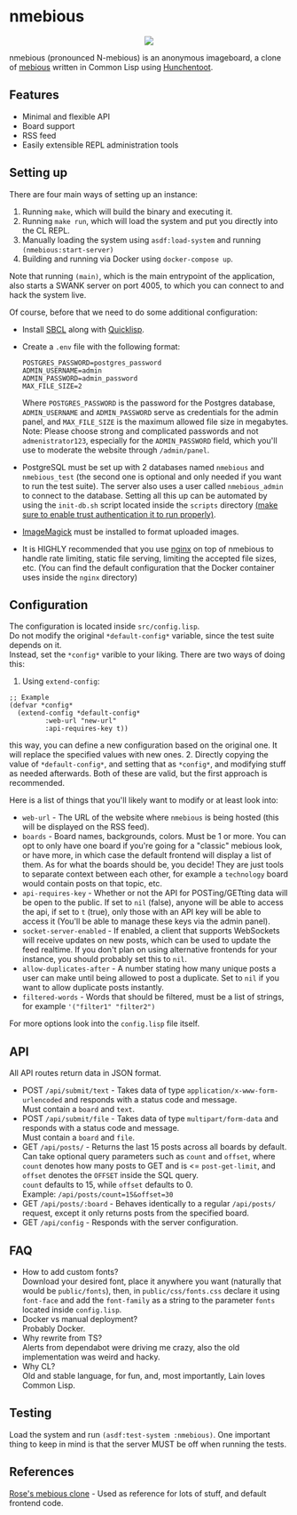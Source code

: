 # nmebious

<p align="center">
  <img src="markdown/logo.png">
</p>

nmebious (pronounced N-mebious) is an anonymous imageboard, a clone of [mebious](http://mebious.co.uk) written in Common Lisp using [Hunchentoot](https://edicl.github.io/hunchentoot/).

## Features

- Minimal and flexible API
- Board support
- RSS feed
- Easily extensible REPL administration tools

## Setting up

There are four main ways of setting up an instance:

1. Running `make`, which will build the binary and executing it.
2. Running `make run`, which will load the system and put you directly into the CL REPL. 
3. Manually loading the system using `asdf:load-system` and running `(nmebious:start-server)`
4. Building and running via Docker using `docker-compose up`.

Note that running `(main)`, which is the main entrypoint of the application, also starts a SWANK server on port 4005, to which you can connect to and hack the system live.

Of course, before that we need to do some additional configuration:

- Install [SBCL](http://www.sbcl.org/) along with [Quicklisp](https://www.quicklisp.org/).

- Create a `.env` file with the following format:
	```
  POSTGRES_PASSWORD=postgres_password
  ADMIN_USERNAME=admin
  ADMIN_PASSWORD=admin_password
  MAX_FILE_SIZE=2
  ```
  Where `POSTGRES_PASSWORD` is the password for the Postgres database, `ADMIN_USERNAME` and `ADMIN_PASSWORD` serve as credentials for the admin panel, and `MAX_FILE_SIZE` is the maximum allowed file size in megabytes.  
  Note: Please choose strong and complicated passwords and not `admenistrator123`, especially for the `ADMIN_PASSWORD` field, which you'll use to moderate the website through `/admin/panel`.

- PostgreSQL must be set up with 2 databases named `nmebious` and `nmebious_test` (the second one is optional and only needed if you want to run the test suite). The server also uses a user called `nmebious_admin` to connect to the database. Setting all this up can be automated by using the `init-db.sh` script located inside the `scripts` directory [(make sure to enable trust authentication it to run properly)](https://wiki.archlinux.org/title/PostgreSQL#Optional_configuration).

- [ImageMagick](https://imagemagick.org/) must be installed to format uploaded images.

- It is HIGHLY recommended that you use [nginx](https://www.nginx.com/) on top of nmebious to handle rate limiting, static file serving, limiting the accepted file sizes, etc. (You can find the default configuration that the Docker container uses inside the `nginx` directory)

## Configuration

The configuration is located inside `src/config.lisp`.  
Do not modify the original `*default-config*` variable, since the test suite depends on it.  
Instead, set the `*config*` varible to your liking. There are two ways of doing this:

1. Using `extend-config`:
```
;; Example
(defvar *config*
  (extend-config *default-config*
		 :web-url "new-url"
		 :api-requires-key t))
```
this way, you can define a new configuration based on the original one. It will replace the specified values with new ones.
2. Directly copying the value of `*default-config*`, and setting that as `*config*`, and modifying stuff as needed afterwards.
Both of these are valid, but the first approach is recommended.

Here is a list of things that you'll likely want to modify or at least look into:
- `web-url` - The URL of the website where `nmebious` is being hosted (this will be displayed on the RSS feed).
- `boards` - Board names, backgrounds, colors. Must be 1 or more. You can opt to only have one board if you're going for a "classic" mebious look, or have more, in which case the default frontend will display a list of them. As for what the boards should be, you decide! They are just tools to separate context between each other, for example a `technology` board would contain posts on that topic, etc.
- `api-requires-key` - Whether or not the API for POSTing/GETting data will be open to the public. If set to `nil` (false), anyone will be able to access the api, if set to `t` (true), only those with an API key will be able to access it (You'll be able to manage these keys via the admin panel).
- `socket-server-enabled` - If enabled, a client that supports WebSockets will receive updates on new posts, which can be used to update the feed realtime. If you don't plan on using alternative frontends for your instance, you should probably set this to `nil`.
- `allow-duplicates-after` - A number stating how many unique posts a user can make until being allowed to post a duplicate. Set to `nil` if you want to allow duplicate posts instantly.
- `filtered-words` - Words that should be filtered, must be a list of strings, for example `'("filter1" "filter2")`

For more options look into the `config.lisp` file itself.

## API
All API routes return data in JSON format.

- POST `/api/submit/text` - Takes data of type `application/x-www-form-urlencoded` and responds with a status code and message.  
Must contain a `board` and `text`.
- POST `/api/submit/file` - Takes data of type `multipart/form-data` and responds with a status code and message.  
Must contain a `board` and `file`.
- GET `/api/posts/` - Returns the last 15 posts across all boards by default.  
Can take optional query parameters such as `count` and `offset`, where `count` denotes how many posts to GET and is <= `post-get-limit`, and `offset` denotes the `OFFSET` inside the SQL query.  
`count` defaults to 15, while `offset` defaults to 0.  
Example: `/api/posts/count=15&offset=30`
- GET `/api/posts/:board` - Behaves identically to a regular `/api/posts/` request, except it only returns posts from the specified board.
- GET `/api/config` - Responds with the server configuration.

## FAQ
- How to add custom fonts?  
Download your desired font, place it anywhere you want (naturally that would be `public/fonts`), then, in `public/css/fonts.css` declare it using `font-face` and add the `font-family` as a string to the parameter `fonts` located inside `config.lisp`.
- Docker vs manual deployment?  
Probably Docker.
- Why rewrite from TS?  
Alerts from dependabot were driving me crazy, also the old implementation was weird and hacky.
- Why CL?  
Old and stable language, for fun, and, most importantly, Lain loves Common Lisp.

## Testing

Load the system and run `(asdf:test-system :nmebious)`.
One important thing to keep in mind is that the server MUST be off when running the tests.

## References
[Rose's mebious clone](https://github.com/dataphreak1001/mebious) - Used as reference for lots of stuff, and default frontend code.